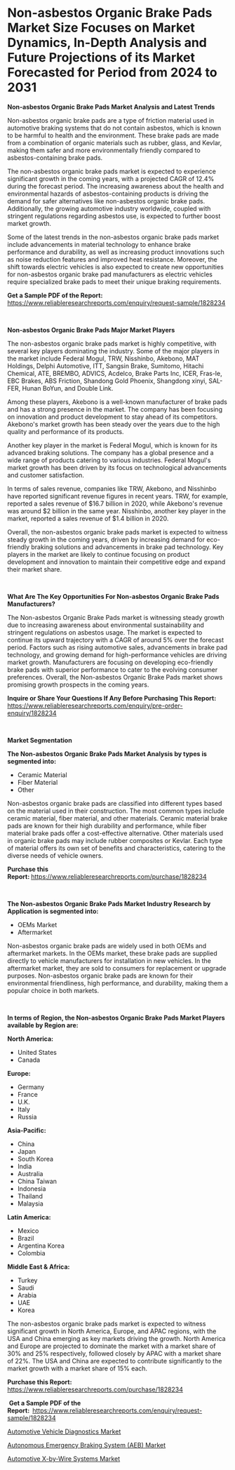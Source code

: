<p><h1>Non-asbestos Organic Brake Pads Market Size Focuses on Market Dynamics, In-Depth Analysis and Future Projections of its Market Forecasted for Period from 2024 to 2031</h1></p><p><strong>Non-asbestos Organic Brake Pads Market Analysis and Latest Trends</strong></p>
<p><p>Non-asbestos organic brake pads are a type of friction material used in automotive braking systems that do not contain asbestos, which is known to be harmful to health and the environment. These brake pads are made from a combination of organic materials such as rubber, glass, and Kevlar, making them safer and more environmentally friendly compared to asbestos-containing brake pads.</p><p>The non-asbestos organic brake pads market is expected to experience significant growth in the coming years, with a projected CAGR of 12.4% during the forecast period. The increasing awareness about the health and environmental hazards of asbestos-containing products is driving the demand for safer alternatives like non-asbestos organic brake pads. Additionally, the growing automotive industry worldwide, coupled with stringent regulations regarding asbestos use, is expected to further boost market growth.</p><p>Some of the latest trends in the non-asbestos organic brake pads market include advancements in material technology to enhance brake performance and durability, as well as increasing product innovations such as noise reduction features and improved heat resistance. Moreover, the shift towards electric vehicles is also expected to create new opportunities for non-asbestos organic brake pad manufacturers as electric vehicles require specialized brake pads to meet their unique braking requirements.</p></p>
<p><strong>Get a Sample PDF of the Report:&nbsp;</strong> <a href="https://www.reliableresearchreports.com/enquiry/request-sample/1828234">https://www.reliableresearchreports.com/enquiry/request-sample/1828234</a></p>
<p>&nbsp;</p>
<p><strong>Non-asbestos Organic Brake Pads Major Market Players</strong></p>
<p><p>The non-asbestos organic brake pads market is highly competitive, with several key players dominating the industry. Some of the major players in the market include Federal Mogul, TRW, Nisshinbo, Akebono, MAT Holdings, Delphi Automotive, ITT, Sangsin Brake, Sumitomo, Hitachi Chemical, ATE, BREMBO, ADVICS, Acdelco, Brake Parts Inc, ICER, Fras-le, EBC Brakes, ABS Friction, Shandong Gold Phoenix, Shangdong xinyi, SAL-FER, Hunan BoYun, and Double Link.</p><p>Among these players, Akebono is a well-known manufacturer of brake pads and has a strong presence in the market. The company has been focusing on innovation and product development to stay ahead of its competitors. Akebono's market growth has been steady over the years due to the high quality and performance of its products.</p><p>Another key player in the market is Federal Mogul, which is known for its advanced braking solutions. The company has a global presence and a wide range of products catering to various industries. Federal Mogul's market growth has been driven by its focus on technological advancements and customer satisfaction.</p><p>In terms of sales revenue, companies like TRW, Akebono, and Nisshinbo have reported significant revenue figures in recent years. TRW, for example, reported a sales revenue of $16.7 billion in 2020, while Akebono's revenue was around $2 billion in the same year. Nisshinbo, another key player in the market, reported a sales revenue of $1.4 billion in 2020.</p><p>Overall, the non-asbestos organic brake pads market is expected to witness steady growth in the coming years, driven by increasing demand for eco-friendly braking solutions and advancements in brake pad technology. Key players in the market are likely to continue focusing on product development and innovation to maintain their competitive edge and expand their market share.</p></p>
<p>&nbsp;</p>
<p><strong>What Are The Key Opportunities For Non-asbestos Organic Brake Pads Manufacturers?</strong></p>
<p><p>The Non-asbestos Organic Brake Pads market is witnessing steady growth due to increasing awareness about environmental sustainability and stringent regulations on asbestos usage. The market is expected to continue its upward trajectory with a CAGR of around 5% over the forecast period. Factors such as rising automotive sales, advancements in brake pad technology, and growing demand for high-performance vehicles are driving market growth. Manufacturers are focusing on developing eco-friendly brake pads with superior performance to cater to the evolving consumer preferences. Overall, the Non-asbestos Organic Brake Pads market shows promising growth prospects in the coming years.</p></p>
<p><strong>Inquire or Share Your Questions If Any Before Purchasing This Report:</strong> <a href="https://www.reliableresearchreports.com/enquiry/pre-order-enquiry/1828234">https://www.reliableresearchreports.com/enquiry/pre-order-enquiry/1828234</a></p>
<p>&nbsp;</p>
<p><strong>Market Segmentation</strong></p>
<p><strong>The Non-asbestos Organic Brake Pads Market Analysis by types is segmented into:</strong></p>
<p><ul><li>Ceramic Material</li><li>Fiber Material</li><li>Other</li></ul></p>
<p><p>Non-asbestos organic brake pads are classified into different types based on the material used in their construction. The most common types include ceramic material, fiber material, and other materials. Ceramic material brake pads are known for their high durability and performance, while fiber material brake pads offer a cost-effective alternative. Other materials used in organic brake pads may include rubber composites or Kevlar. Each type of material offers its own set of benefits and characteristics, catering to the diverse needs of vehicle owners.</p></p>
<p><strong>Purchase this Report:&nbsp;</strong><a href="https://www.reliableresearchreports.com/purchase/1828234">https://www.reliableresearchreports.com/purchase/1828234</a></p>
<p>&nbsp;</p>
<p><strong>The Non-asbestos Organic Brake Pads Market Industry Research by Application is segmented into:</strong></p>
<p><ul><li>OEMs Market</li><li>Aftermarket</li></ul></p>
<p><p>Non-asbestos organic brake pads are widely used in both OEMs and aftermarket markets. In the OEMs market, these brake pads are supplied directly to vehicle manufacturers for installation in new vehicles. In the aftermarket market, they are sold to consumers for replacement or upgrade purposes. Non-asbestos organic brake pads are known for their environmental friendliness, high performance, and durability, making them a popular choice in both markets.</p></p>
<p>&nbsp;</p>
<p><strong>In terms of Region, the Non-asbestos Organic Brake Pads Market Players available by Region are:</strong></p>
<p>
    <p> <strong> North America: </strong>
        <ul>
            <li>United States</li>
            <li>Canada</li>
        </ul>
        </p> 
    <p> <strong> Europe: </strong>
        <ul>
            <li>Germany</li>
            <li>France</li>
            <li>U.K.</li>
            <li>Italy</li>
            <li>Russia</li>
        </ul>
        </p> 
    <p> <strong> Asia-Pacific: </strong>
        <ul>
            <li>China</li>
            <li>Japan</li>
            <li>South Korea</li>
            <li>India</li>
            <li>Australia</li>
            <li>China Taiwan</li>
            <li>Indonesia</li>
            <li>Thailand</li>
            <li>Malaysia</li>
        </ul>
        </p> 
    <p> <strong> Latin America: </strong>
        <ul>
            <li>Mexico</li>
            <li>Brazil</li>
            <li>Argentina Korea</li>
            <li>Colombia</li>
        </ul>
        </p> 
    <p> <strong> Middle East & Africa: </strong>
        <ul>
            <li>Turkey</li>
            <li>Saudi</li>
            <li>Arabia</li>
            <li>UAE</li>
            <li>Korea</li>
        </ul>
    </p>
    </p>
<p><p>The non-asbestos organic brake pads market is expected to witness significant growth in North America, Europe, and APAC regions, with the USA and China emerging as key markets driving the growth. North America and Europe are projected to dominate the market with a market share of 30% and 25% respectively, followed closely by APAC with a market share of 22%. The USA and China are expected to contribute significantly to the market growth with a market share of 15% each.</p></p>
<p><strong>Purchase this Report: </strong><a href="https://www.reliableresearchreports.com/purchase/1828234">https://www.reliableresearchreports.com/purchase/1828234</a></p>
<p>&nbsp;<strong>Get a Sample PDF of the Report:&nbsp;&nbsp;</strong><a href="https://www.reliableresearchreports.com/enquiry/request-sample/1828234">https://www.reliableresearchreports.com/enquiry/request-sample/1828234</a></p>
<p><strong></strong></p>
<p><p><a href="https://view.publitas.com/reportprime-1/automotive-vehicle-diagnostics-market-size-and-growth-market-segmentation-regional-and-country-breakdowns-and-market-trends-for-period-from-2023-2030/">Automotive Vehicle Diagnostics Market</a></p><p><a href="https://view.publitas.com/reportprime-1/autonomous-emergency-braking-system-aeb-market-size-growth-and-forecast-from-2023-2030/">Autonomous Emergency Braking System (AEB) Market</a></p><p><a href="https://view.publitas.com/reportprime-1/automotive-x-by-wire-systems-market-analysis-examines-its-scope-on-growth-opportunities-and-forecasted-trends-spanning-from-2023-to-2030/">Automotive X-by-Wire Systems Market</a></p></p>